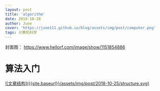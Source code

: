 ```yaml
---
layout: post
title: 'algorithm'
date: 2018-10-28
author: June
cover: 'https://june111.github.io/blog/assets/img/post/computer.png'
tags: 计算机科学
---
```


封面图：
https://www.hellorf.com/image/show/1151854886

# 算法入门

<a data-fancybox="gallery" href="{{site.baseurl}}/assets/img/post/2018-10-25/structure.svg">
![文章结构]({{site.baseurl}}/assets/img/post/2018-10-25/structure.svg)
</a>



